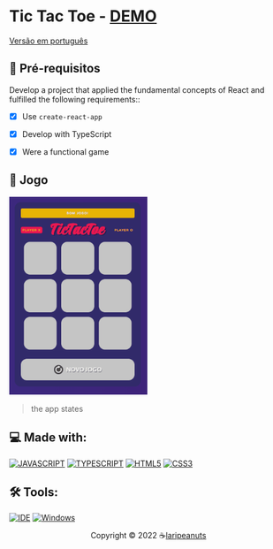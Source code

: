 # Tic Tac Toe - [DEMO](https://tictactoe-larissarabelo.vercel.app/)
[Versão em português](https://github.com/laripeanuts/react-ts-tic-tac-toe/blob/main/README-ptbr.md)

## 🎯 Pré-requisitos

Develop a project that applied the fundamental concepts of React and fulfilled the following requirements::

- [x] Use `create-react-app`
- [x] Develop with TypeScript
- [x] Were a functional game


## 🥳 Jogo
<p align="left">
  <img src="./.github/tictactoe.gif" alt="start" width="250">
<!--   <img src="./.github/larissa-tictactie1.png" alt="start" width="250">
  <img src="./.github/larissa-tictactie2.png" alt="win" width="250">
  <img src="./.github/larissa-tictactie3.png" alt="draw" width="250"> -->
</p>

> the app states

## 💻 Made with:
[![JAVASCRIPT](https://img.shields.io/badge/JavaScript-F7DF1E?style=for-the-badge&logo=javascript&logoColor=black)](https://developer.mozilla.org/pt-BR/docs/Web/JavaScript)
[![TYPESCRIPT](https://img.shields.io/badge/TypeScript-007ACC?style=for-the-badge&logo=typescript&logoColor=white)](https://www.typescriptlang.org/)
[![HTML5](https://img.shields.io/badge/HTML5-E34F26?style=for-the-badge&logo=html5&logoColor=white)](https://developer.mozilla.org/pt-BR/docs/Web/HTML)
[![CSS3](https://img.shields.io/badge/CSS3-1572B6?style=for-the-badge&logo=css3&logoColor=white)](https://developer.mozilla.org/pt-BR/docs/Web/CSS)

## 🛠️ Tools:
[![IDE](https://img.shields.io/badge/Visual_studio_code-0078D4?style=for-the-badge&logo=visual%20studio%20code&logoColor=white)](https://code.visualstudio.com/)
[![Windows](https://img.shields.io/badge/Windows-0078D6?style=for-the-badge&logo=windows&logoColor=white)](https://www.microsoft.com/pt-br/windows/get-windows-10)

<p align="center">Copyright © 2022 ☕<a href="https://github.com/laripeanuts">laripeanuts</a></p>

